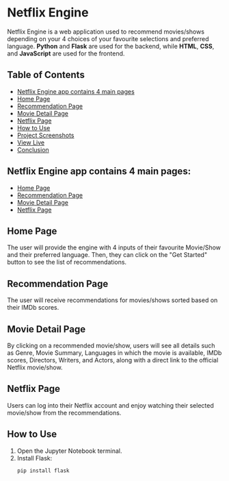 # Netflix Engine

Netflix Engine is a web application used to recommend movies/shows depending on your 4 choices of your favourite selections and preferred language. **Python** and **Flask** are used for the backend, while **HTML**, **CSS**, and **JavaScript** are used for the frontend.

## Table of Contents
- [Netflix Engine app contains 4 main pages](#netflix-engine-app-contains-4-main-pages)
- [Home Page](#home-page)
- [Recommendation Page](#recommendation-page)
- [Movie Detail Page](#movie-detail-page)
- [Netflix Page](#netflix-page)
- [How to Use](#how-to-use)
- [Project Screenshots](#project-screenshots)
- [View Live](#view-live)
- [Conclusion](#conclusion)

## Netflix Engine app contains 4 main pages:
- [Home Page](#home-page)
- [Recommendation Page](#recommendation-page)
- [Movie Detail Page](#movie-detail-page)
- [Netflix Page](#netflix-page)

## Home Page
The user will provide the engine with 4 inputs of their favourite Movie/Show and their preferred language. Then, they can click on the "Get Started" button to see the list of recommendations.

## Recommendation Page
The user will receive recommendations for movies/shows sorted based on their IMDb scores.

## Movie Detail Page
By clicking on a recommended movie/show, users will see all details such as Genre, Movie Summary, Languages in which the movie is available, IMDb scores, Directors, Writers, and Actors, along with a direct link to the official Netflix movie/show.

## Netflix Page
Users can log into their Netflix account and enjoy watching their selected movie/show from the recommendations.

## How to Use
1. Open the Jupyter Notebook terminal.
2. Install Flask: 
   ```bash
   pip install flask
